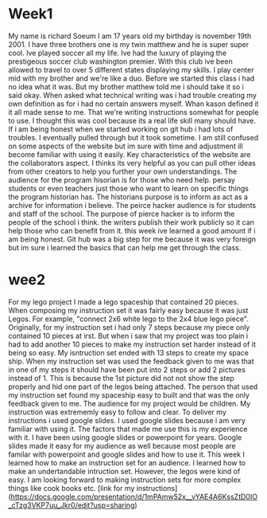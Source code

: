  # Week1
My name is richard Soeum I am 17 years old my birthday is november 19th 2001. I have three brothers one is my twin matthew and he is super super cool. Ive played soccer all my life.  Ive had the luxury of playing the prestigeous soccer club washington premier. With this club ive been allowed to travel to over 5 different states displaying my skills. I play center mid with my brother and we're like a duo.
Before we started this class i had no idea what it was. But my brother matthew told me i should take it so i said okay. When asked what technical writing was i had trouble creating my own definition as for i had no certain answers myself. Whan kason defined it it all made sense to me. That we're writing instructions somewhat for people to use. I thought this was cool because its a real life skill many should have. 
If i am being honest when we started working on git hub i had lots of troubles. I eventually pulled through but it took sometime. I am still confused on some aspects of the website but im sure with time and adjustment ill become familiar with using it easily. Key characteristics of the website are the collaborators aspect. I thinks its very helpful as you can pull other ideas from other creators to help you further your own understandings. 
The audience for the program hisorian is for those who need help. persay students or even teachers just those who want to learn on specific things the program historian has. The historians purpose is to inform as act as a archive for information i believe. The peirce hacker audience is for students and staff of the school. The purpose of pierce hacker is to inform the people of the school i think. the writers publish their work publicly so it can help those who can benefit from it.
this week ive learned a good amount if i am being honest. Git hub was a big step for me because it was very foreign but im sure i learned the basics that can help me get through the class.
 # wee2
For my lego project I made a lego spaceship that contained 20 pieces. When composing my instruction set it was fairly easy because it was just Legos. For example, "connect 2x6 white lego to the 2x4 blue lego piece". Originally, for my instruction set i had only 7 steps because my piece only contained 10 pieces at irst. But when i saw that my project was too plain i had to add another 10 pieces to make my instruction set harder instead of it being so easy. My isntruction set ended with 13 steps to create my space ship. When my instruction set was used the feedback given to me was that in one of my steps it should have been put into 2 steps or add 2 pictures instead of 1. This is because the 1st picture did not not show the step properly and hid one part of the legos being attached. The person that used my instruction set found my spaceship easy to built and that was the only feedback given to me.
The audience for my project would be children. My instruction was extrememly easy to follow and clear.
To deliver my instructions i used google slides. I used google slides because i am very familiar with using it. The factors that made me use this is my experience with it. I have been using google slides or powerpoint for years. Google slides made it easy for my audience as well because most people are familar with powerpoint and google slides and how to use it. 
This week I learned how to make an instruction set for an audience. I learned how to make an undertandable intruction set. However, the legos were kind of easy. I am looking forward to making instruction sets for more complex things like cook books etc.
[link for my instructions] (https://docs.google.com/presentation/d/1mPAmw52x__vYAE4A6KssZtD0IO_cTzg3VKP7uu_Jkr0/edit?usp=sharing)
